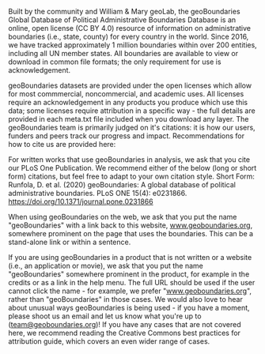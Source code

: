 Built by the community and William & Mary geoLab, the geoBoundaries Global Database of Political Administrative Boundaries Database is an online, open license (CC BY 4.0) resource of information on administrative boundaries (i.e., state, county) for every country in the world. Since 2016, we have tracked approximately 1 million boundaries within over 200 entities, including all UN member states. All boundaries are available to view or download in common file formats; the only requirement for use is acknowledgement.

geoBoundaries datasets are provided under the open licenses which allow for most commmercial, noncommercial, and academic uses. All licenses require an acknowledgement in any products you produce which use this data; some licenses require attribution in a specific way - the full details are provided in each meta.txt file included when you download any layer. The geoBoundaries team is primarily judged on it's citations: it is how our users, funders and peers track our progress and impact. Recommendations for how to cite us are provided here:

For written works that use geoBoundaries in analysis, we ask that you cite our PLoS One Publication. We recommend either of the below (long or short form) citations, but feel free to adapt to your own citation style.
Short Form: Runfola, D. et al. (2020) geoBoundaries: A global database of political administrative boundaries. PLoS ONE 15(4): e0231866. https://doi.org/10.1371/journal.pone.0231866

When using geoBoundaries on the web, we ask that you put the name "geoBoundaries" with a link back to this website, www.geoboundaries.org, somewhere prominent on the page that uses the boundaries. This can be a stand-alone link or within a sentence.

If you are using geoBoundaries in a product that is not written or a website (i.e., an application or movie), we ask that you put the name "geoBoundaries" somewhere prominent in the product, for example in the credits or as a link in the help menu. The full URL should be used if the user cannot click the name - for example, we prefer "www.geoboundaries.org", rather than "geoBoundaries" in those cases. We would also love to hear about unusual ways geoBoundaries is being used - if you have a moment, please shoot us an email and let us know what you're up to (team@geoboundaries.org)! If you have any cases that are not covered here, we recommend reading the Creative Commons best practices for attribution guide, which covers an even wider range of cases.